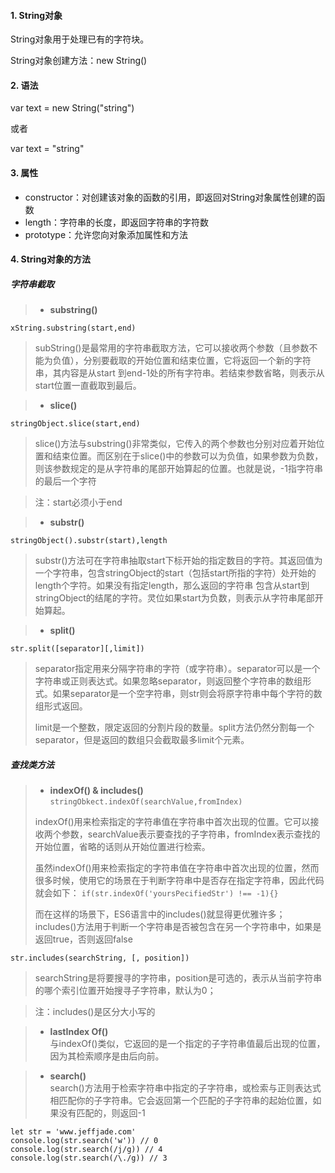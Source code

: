 #### 1. String对象

String对象用于处理已有的字符块。

String对象创建方法：new String()

#### 2. 语法
var text = new String("string")

或者

var text = "string"


#### 3. 属性

- constructor：对创建该对象的函数的引用，即返回对String对象属性创建的函数
- length：字符串的长度，即返回字符串的字符数
- prototype：允许您向对象添加属性和方法


#### 4. String对象的方法

##### 字符串截取

> - **substring()**   

`xString.substring(start,end)`

> subString()是最常用的字符串截取方法，它可以接收两个参数（且参数不能为负值），分别要截取的开始位置和结束位置，它将返回一个新的字符串，其内容是从start
到end-1处的所有字符串。若结束参数省略，则表示从start位置一直截取到最后。

> - **slice()**    

`stringObject.slice(start,end)`

> slice()方法与substring()非常类似，它传入的两个参数也分别对应着开始位置和结束位置。而区别在于slice()中的参数可以为负值，如果参数为负数，则该参数规定的是从字符串的尾部开始算起的位置。也就是说，-1指字符串的最后一个字符

> 注：start必须小于end

> - **substr()**

`stringObject().substr(start),length`

> substr()方法可在字符串抽取start下标开始的指定数目的字符。其返回值为一个字符串，包含stringObject的start（包括start所指的字符）处开始的length个字符。如果没有指定length，那么返回的字符串
包含从start到stringObject的结尾的字符。灵位如果start为负数，则表示从字符串尾部开始算起。


> - **split()**

`str.split([separator][,limit])`
> separator指定用来分隔字符串的字符（或字符串）。separator可以是一个字符串或正则表达式。如果忽略separator，则返回整个字符串的数组形式。如果separator是一个空字符串，则str则会将原字符串中每个字符的数组形式返回。
>
> limit是一个整数，限定返回的分割片段的数量。split方法仍然分割每一个separator，但是返回的数组只会截取最多limit个元素。




##### 查找类方法

> - **indexOf() & includes()** 
`stringObkect.indexOf(searchValue,fromIndex)`  
> 
> indexOf()用来检索指定的字符串值在字符串中首次出现的位置。它可以接收两个参数，searchValue表示要查找的子字符串，fromIndex表示查找的开始位置，省略的话则从开始位置进行检索。  
> 
> 虽然indexOf()用来检索指定的字符串值在字符串中首次出现的位置，然而很多时候，使用它的场景在于判断字符串中是否存在指定字符串，因此代码就会如下：
`if(str.indexOf('yoursPecifiedStr') !== -1){}`
> 
> 而在这样的场景下，ES6语言中的includes()就显得更优雅许多；
> includes()方法用于判断一个字符串是否被包含在另一个字符串中，如果是返回true，否则返回false

`str.includes(searchString, [, position])`

> searchString是将要搜寻的字符串，position是可选的，表示从当前字符串的哪个索引位置开始搜寻子字符串，默认为0；

> 注：includes()是区分大小写的


> - **lastIndex
Of()**  
> 与indexOf()类似，它返回的是一个指定的子字符串值最后出现的位置，因为其检索顺序是由后向前。

> - **search()**  
> search()方法用于检索字符串中指定的子字符串，或检索与正则表达式相匹配你的子字符串。它会返回第一个匹配的子字符串的起始位置，如果没有匹配的，则返回-1  

```
let str = 'www.jeffjade.com'
console.log(str.search('w')) // 0
console.log(str.search(/j/g)) // 4
console.log(str.search(/\./g)) // 3
```



